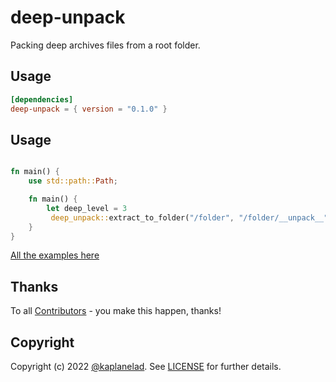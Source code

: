 # deep-unpack

Packing deep archives files from a root folder.

## Usage 
```toml
[dependencies]
deep-unpack = { version = "0.1.0" }
```

## Usage 
```rs

fn main() {
    use std::path::Path;

    fn main() {
        let deep_level = 3
         deep_unpack::extract_to_folder("/folder", "/folder/__unpack__", deep_level);
    }
}
```

[All the examples here](./unpack/examples/README.md)


## Thanks
To all [Contributors](https://github.com/spectralOps/deep-unpack/graphs/contributors) - you make this happen, thanks!


## Copyright
Copyright (c) 2022 [@kaplanelad](https://github.com/kaplanelad). See [LICENSE](LICENSE) for further details.